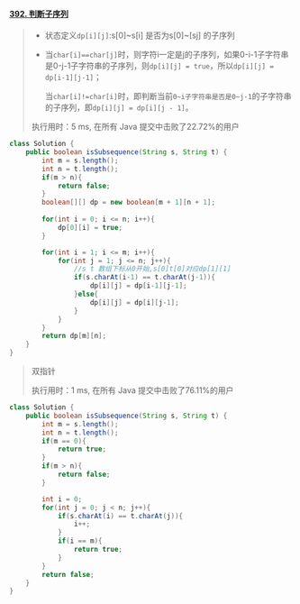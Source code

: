 #### [392. 判断子序列](https://leetcode-cn.com/problems/is-subsequence/)

> - 状态定义`dp[i][j]`:s[0]~s[i] 是否为s[0]~[sj] 的子序列
>
> - 当`char[i]==char[j]`时，则字符i一定是j的子序列，如果0-i-1子字符串是0-j-1子字符串的子序列，则`dp[i][j] = true`，所以`dp[i][j] = dp[i-1][j-1]`；
>
>   当`char[i]!=char[i]`时，即判断当前`0~i子字符串是否是0~j-1`的子字符串的子序列，即`dp[i][j] = dp[i][j - 1]`。
>
> 执行用时：5 ms, 在所有 Java 提交中击败了22.72%的用户

```java
class Solution {
    public boolean isSubsequence(String s, String t) {
        int m = s.length();
        int n = t.length();
        if(m > n){
            return false;
        }
        boolean[][] dp = new boolean[m + 1][n + 1];
        
        for(int i = 0; i <= n; i++){
            dp[0][i] = true;
        }

        for(int i = 1; i <= m; i++){
            for(int j = 1; j <= n; j++){
                //s t 数组下标从0开始,s[0]t[0]对应dp[1][1]
                if(s.charAt(i-1) == t.charAt(j-1)){
                    dp[i][j] = dp[i-1][j-1];
                }else{
                    dp[i][j] = dp[i][j-1];
                }
            }
        }
        return dp[m][n];
    }
}
```

> 双指针
>
> 执行用时：1 ms, 在所有 Java 提交中击败了76.11%的用户

```java
class Solution {
    public boolean isSubsequence(String s, String t) {
        int m = s.length();
        int n = t.length();
        if(m == 0){
            return true;
        }
        if(m > n){
            return false;
        }

        int i = 0;
        for(int j = 0; j < n; j++){
            if(s.charAt(i) == t.charAt(j)){
                i++;
            }
            if(i == m){
                return true;
            }
        }
        return false;
    }
}
```

